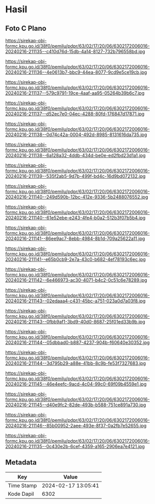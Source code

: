 # Hasil

## Foto C Plano

https://sirekap-obj-formc.kpu.go.id/38f0/pemilu/pdpr/63/02/17/20/06/6302172006016-20240216-211135--c410d76d-15db-4a14-8127-732b796558bd.jpg

https://sirekap-obj-formc.kpu.go.id/38f0/pemilu/pdpr/63/02/17/20/06/6302172006016-20240216-211136--4e0613b7-bbc9-44ea-8077-9cd9e5ce19cb.jpg

https://sirekap-obj-formc.kpu.go.id/38f0/pemilu/pdpr/63/02/17/20/06/6302172006016-20240216-211137--579c9791-19ce-4aaf-aa95-05264b39b6c7.jpg

https://sirekap-obj-formc.kpu.go.id/38f0/pemilu/pdpr/63/02/17/20/06/6302172006016-20240216-211137--d52ec7e0-04ec-4288-80fd-176847d17871.jpg

https://sirekap-obj-formc.kpu.go.id/38f0/pemilu/pdpr/63/02/17/20/06/6302172006016-20240216-211138--0d74c42a-0004-492d-8985-8131616da735.jpg

https://sirekap-obj-formc.kpu.go.id/38f0/pemilu/pdpr/63/02/17/20/06/6302172006016-20240216-211138--6a128a32-4ddb-434d-be0e-ed2fbd23d1a1.jpg

https://sirekap-obj-formc.kpu.go.id/38f0/pemilu/pdpr/63/02/17/20/06/6302172006016-20240216-211139--535f2ab5-9d7b-499f-bd4c-16d9bd072132.jpg

https://sirekap-obj-formc.kpu.go.id/38f0/pemilu/pdpr/63/02/17/20/06/6302172006016-20240216-211140--249d590b-12bc-412e-9336-5b2488076552.jpg

https://sirekap-obj-formc.kpu.go.id/38f0/pemilu/pdpr/63/02/17/20/06/6302172006016-20240216-211140--61e52ebe-e243-4fe4-b0a2-512b3f07b5b4.jpg

https://sirekap-obj-formc.kpu.go.id/38f0/pemilu/pdpr/63/02/17/20/06/6302172006016-20240216-211141--86ee9ac7-8ebb-4984-8b1d-709a25622a11.jpg

https://sirekap-obj-formc.kpu.go.id/38f0/pemilu/pdpr/63/02/17/20/06/6302172006016-20240216-211141--e65b0cb9-2e7a-43c0-b682-4ef78193c6ec.jpg

https://sirekap-obj-formc.kpu.go.id/38f0/pemilu/pdpr/63/02/17/20/06/6302172006016-20240216-211142--6e466973-ac30-4071-b4c2-0c51c6e78289.jpg

https://sirekap-obj-formc.kpu.go.id/38f0/pemilu/pdpr/63/02/17/20/06/6302172006016-20240216-211143--02edaaa4-c431-45bc-a751-023a0d7a03f8.jpg

https://sirekap-obj-formc.kpu.go.id/38f0/pemilu/pdpr/63/02/17/20/06/6302172006016-20240216-211143--0fbb9af1-3bd9-40d0-8687-25f01ed33b9b.jpg

https://sirekap-obj-formc.kpu.go.id/38f0/pemilu/pdpr/63/02/17/20/06/6302172006016-20240216-211144--05dbbad0-b887-4237-904b-f60640e30352.jpg

https://sirekap-obj-formc.kpu.go.id/38f0/pemilu/pdpr/63/02/17/20/06/6302172006016-20240216-211144--3d795b29-a88e-41bb-8c9b-fe53f7327683.jpg

https://sirekap-obj-formc.kpu.go.id/38f0/pemilu/pdpr/63/02/17/20/06/6302172006016-20240216-211145--46e4eefc-9acd-4c04-99c0-69f09b4559e1.jpg

https://sirekap-obj-formc.kpu.go.id/38f0/pemilu/pdpr/63/02/17/20/06/6302172006016-20240216-211145--d40e9fc2-82de-493b-b588-751ce891a730.jpg

https://sirekap-obj-formc.kpu.go.id/38f0/pemilu/pdpr/63/02/17/20/06/6302172006016-20240216-211146--85b00952-2aee-493e-8f37-0a2fb7e52655.jpg

https://sirekap-obj-formc.kpu.go.id/38f0/pemilu/pdpr/63/02/17/20/06/6302172006016-20240216-211135--0c430e2b-6cef-4359-a165-2906ea7e4121.jpg


## Metadata

| Key        | Value               |
| ---------- | ------------------- |
| Time Stamp | 2024-02-17 13:05:41 |
| Kode Dapil | 6302                |



